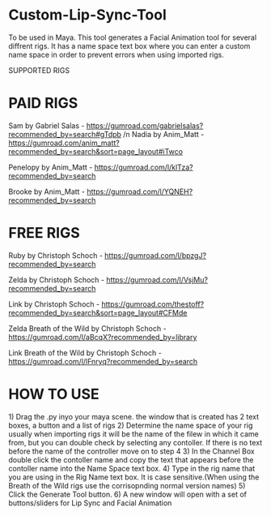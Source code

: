 # Custom-Lip-Sync-Tool
To be used in Maya. This tool generates a Facial Animation tool for several diffrent rigs. It has a name space text box where you can enter a custom name space in order to prevent errors when using imported rigs. 

SUPPORTED RIGS

<h1>PAID RIGS</h1>

Sam by Gabriel Salas - https://gumroad.com/gabrielsalas?recommended_by=search#gTdpb /n
Nadia by Anim_Matt -  https://gumroad.com/anim_matt?recommended_by=search&sort=page_layout#iTwco

Penelopy by Anim_Matt - https://gumroad.com/l/klTza?recommended_by=search

Brooke by Anim_Matt - https://gumroad.com/l/YQNEH?recommended_by=search

<h1>FREE RIGS</h1>

Ruby by Christoph Schoch - https://gumroad.com/l/bpzgJ?recommended_by=search

Zelda by Christoph Schoch - https://gumroad.com/l/VsjMu?recommended_by=search

Link by Christoph Schoch - https://gumroad.com/thestoff?recommended_by=search&sort=page_layout#CFMde

Zelda Breath of the Wild by Christoph Schoch - https://gumroad.com/l/aBcqX?recommended_by=library

Link Breath of the Wild by Christoph Schoch - https://gumroad.com/l/lFnryq?recommended_by=search


<h1>HOW TO USE</h1>
1) Drag the .py inyo your maya scene. the window that is created has 2 text boxes, a button and a list of rigs
2) Determine the name space of your rig usually when importing rigs it will be the name of the filew in which it came from, but you can double check by selecting any contoller. If there is no text before the name of the controller move on to step 4
3) In the Channel Box double click the contoller name and copy the text that appears before the contoller name into the Name Space text box.
4) Type in the rig name that you are using in the Rig Name text box. It is case sensitive.(When using the Breath of the Wild rigs use the corrisopnding normal version names)
5) Click the Generate Tool button.
6) A new window will open with a set of buttons/sliders for Lip Sync and Facial Animation
